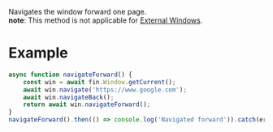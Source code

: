 Navigates the window forward one page.
<br>__note__: This method is not applicable for <a href="ExternalWindow.html"> External Windows</a>.

# Example
```js
async function navigateForward() {
    const win = await fin.Window.getCurrent();
    await win.navigate('https://www.google.com');
    await win.navigateBack();
    return await win.navigateForward();
}
navigateForward().then(() => console.log('Navigated forward')).catch(err => console.log(err));
```

